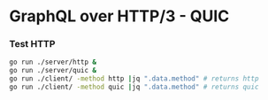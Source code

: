 # GraphQL over HTTP/3 - QUIC

### Test HTTP 
```bash
go run ./server/http &
go run ./server/quic &
go run ./client/ -method http |jq ".data.method" # returns http
go run ./client/ -method quic |jq ".data.method" # returns quic
```



    
